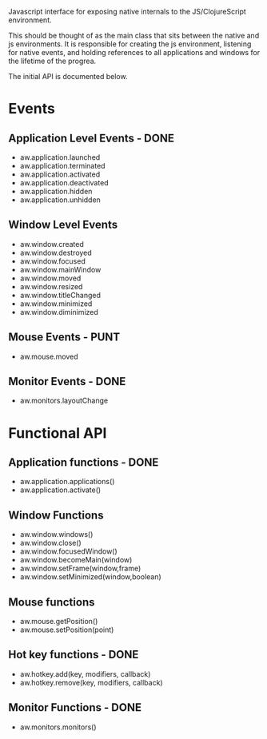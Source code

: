 
Javascript interface for exposing native internals to the JS/ClojureScript environment.

This should be thought of as the main class that sits between the native and js environments.
It is responsible for creating the js environment, listening for native events, and holding references
to all applications and windows for the lifetime of the progrea.

The initial API is documented below.

# Events

## Application Level Events - DONE
- aw.application.launched
- aw.application.terminated
- aw.application.activated
- aw.application.deactivated
- aw.application.hidden
- aw.application.unhidden

## Window Level Events

- aw.window.created
- aw.window.destroyed
- aw.window.focused
- aw.window.mainWindow
- aw.window.moved
- aw.window.resized
- aw.window.titleChanged
- aw.window.minimized
- aw.window.diminimized

## Mouse Events - PUNT

- aw.mouse.moved


## Monitor Events - DONE

- aw.monitors.layoutChange


# Functional API

## Application functions -  DONE

- aw.application.applications()
- aw.application.activate()

## Window Functions

- aw.window.windows()
- aw.window.close()
- aw.window.focusedWindow()
- aw.window.becomeMain(window)
- aw.window.setFrame(window,frame)
- aw.window.setMinimized(window,boolean)

## Mouse functions

- aw.mouse.getPosition()
- aw.mouse.setPosition(point)


## Hot key functions - DONE

- aw.hotkey.add(key, modifiers, callback)
- aw.hotkey.remove(key, modifiers, callback)

## Monitor Functions - DONE

- aw.monitors.monitors()
